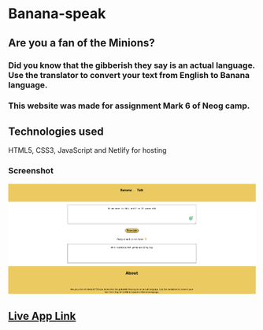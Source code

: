 # Banana-speak

## Are you a fan of the Minions? 
### Did you know that the gibberish they say is an actual language. Use the translator to convert your text from English to Banana language.

### This website was made for assignment Mark 6 of Neog camp. 

## Technologies used
HTML5, CSS3, JavaScript and Netlify for hosting

### Screenshot
![Banana speak app image](/banana_speak_app.png)


## [Live App Link](https://abhi-banana-speak.netlify.app/)